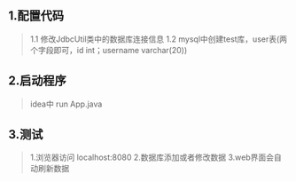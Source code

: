 ## 1.配置代码
> 1.1 修改JdbcUtil类中的数据库连接信息
> 1.2 mysql中创建test库，user表(两个字段即可，id int；username varchar(20))

## 2.启动程序
> idea中 run App.java

## 3.测试
> 1.浏览器访问 localhost:8080
> 2.数据库添加或者修改数据
> 3.web界面会自动刷新数据